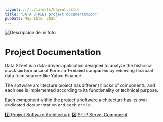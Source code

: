 ```yaml
---
layout: ../../layouts/Layout.astro
title: "DATA STREET project documentation"
pubDate: May 16th, 2025
---
```


<p>
    <img
        src="/project-documentation/DATA_STREET/hero-medium.webp"
        srcset="
            /project-documentation/DATA_STREET/hero-small.webp 400w,
            /project-documentation/DATA_STREET/hero-medium.webp 800w,
            /project-documentation/DATA_STREET/hero-large.webp 1200w
        "
        sizes="(max-width: 600px) 100vw"
        alt="Descripción de mi foto"
    />
</p>

# Project Documentation

Data Street is a data-driven application designed to analyze the historical stock performance of Formula 1-related companies by retrieving financial data from sources like Yahoo Finance.

The software architecture project has different blocks of components, and each one is implemented according to its functionality or technical purpose.

Each component within the project's software architecture has its own dedicated documentation and each one is:

[1️⃣ Project Software Architecture](/project-documentation/DATA_STREET/general)
[2️⃣ SFTP Server Component](/project-documentation/DATA_STREET/server-sftp)